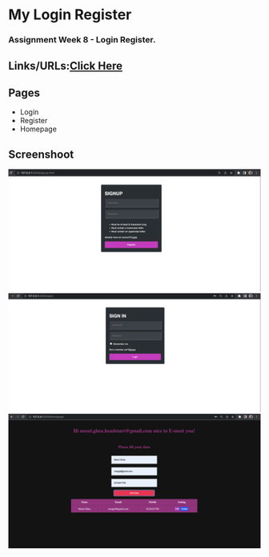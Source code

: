 # My Login Register

### Assignment Week 8 - Login Register.

## Links/URLs:[Click Here](https://w8meselghea.netlify.app/)

## Pages

- Login
- Register
- Homepage

## Screenshoot

![signup](/img/signup.png)
![signin](/img/signin.png)
![homepage](/img/datatable.png)
